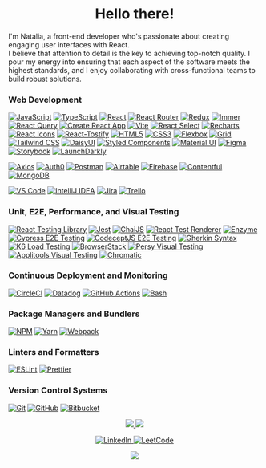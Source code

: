 <h1 align="center">Hello there!</h1>

<p>
 I'm Natalia, a front-end developer who's passionate about creating engaging user interfaces with React.<br /> 
 I believe that attention to detail is the key to achieving top-notch quality. I pour my energy into ensuring that each aspect of the software meets the highest standards, and I enjoy collaborating with cross-functional teams to build robust solutions.
</p>

### Web Development
[![JavaScript](https://img.shields.io/badge/javascript-grey?style=for-the-badge&logo=javascript)](https://developer.mozilla.org/en-US/docs/Web/JavaScript)
[![TypeScript](https://img.shields.io/badge/TypeScript-grey?style=for-the-badge&logo=TypeScript)](https://www.typescriptlang.org/)
[![React](https://img.shields.io/badge/react-grey?style=for-the-badge&logo=react)](https://react.dev/)
[![React Router](https://img.shields.io/badge/react_router-grey?style=for-the-badge&logo=react-router)](https://reactrouter.com/en/main) 
[![Redux](https://img.shields.io/badge/redux-grey?style=for-the-badge&logo=redux&logoColor=purple)](https://redux.js.org/)
[![Immer](https://img.shields.io/badge/immer-grey?style=for-the-badge&logo=immer)](https://immerjs.github.io/immer/)
[![React Query](https://img.shields.io/badge/react_query-grey?style=for-the-badge&logo=react-query)](https://tanstack.com/query/latest/docs/react/overview)
[![Create React App](https://img.shields.io/badge/create_react_app-grey?style=for-the-badge&logo=createreactapp)](https://create-react-app.dev/)
[![Vite](https://img.shields.io/badge/vite-grey?style=for-the-badge&logo=vite)](https://vitejs.dev/) 
[![React Select](https://img.shields.io/badge/react_select-grey?style=for-the-badge&logo=react-select)](https://react-select.com/)
[![Recharts](https://img.shields.io/badge/recharts-grey?style=for-the-badge&logo=recharts)](https://recharts.org/en-US/)
[![React Icons](https://img.shields.io/badge/react_icons-grey?style=for-the-badge&logo=react-icons)](https://react-icons.github.io/react-icons/)
[![React-Tostify](https://img.shields.io/badge/react_tostify-grey?style=for-the-badge&logo=react-tostify)](https://fkhadra.github.io/react-toastify/introduction)
[![HTML5](https://img.shields.io/badge/html5-grey?style=for-the-badge&logo=html5)](https://developer.mozilla.org/en-US/docs/Web/HTML) 
[![CSS3](https://img.shields.io/badge/css3-grey?style=for-the-badge&logo=css3&logoColor=blue)](https://www.css3.com/) 
[![Flexbox](https://img.shields.io/badge/flexbox-grey?style=for-the-badge&logo=flexbox)](https://developer.mozilla.org/en-US/docs/Web/CSS/CSS_flexible_box_layout/Basic_concepts_of_flexbox)
[![Grid](https://img.shields.io/badge/grid-grey?style=for-the-badge&logo=grid)](https://developer.mozilla.org/en-US/docs/Web/CSS/CSS_grid_layout/Basic_concepts_of_grid_layout)
[![Tailwind CSS](https://img.shields.io/badge/tailwind_css-grey?style=for-the-badge&logo=tailwindcss)](https://tailwindcss.com/) 
[![DaisyUI](https://img.shields.io/badge/daisyui-grey?style=for-the-badge&logo=daisyui)](https://daisyui.com/) 
[![Styled Components](https://img.shields.io/badge/styled_components-grey?style=for-the-badge&logo=styled-components)](https://styled-components.com/docs)
[![Material UI](https://img.shields.io/badge/Material_UI-grey?style=for-the-badge&logo=mui)](https://mui.com/material-ui/all-components/)
[![Figma](https://img.shields.io/badge/figma-grey?style=for-the-badge&logo=figma)](https://www.figma.com/)
[![Storybook](https://img.shields.io/badge/storybook-grey?style=for-the-badge&logo=storybook)](https://storybook.js.org/)
[![LaunchDarkly](https://img.shields.io/badge/launchdarkly-grey?style=for-the-badge&logo=launch-darkly)](https://launchdarkly.com/)


[![Axios](https://img.shields.io/badge/axios-grey?style=for-the-badge&logo=axios&logoColor=purple)](https://axios-http.com/docs/api_intro)
[![Auth0](https://img.shields.io/badge/auth0-grey?style=for-the-badge&logo=auth0)](https://auth0.com/)
[![Postman](https://img.shields.io/badge/postman-grey?style=for-the-badge&logo=postman)](https://www.postman.com/)
[![Airtable](https://img.shields.io/badge/airtable-grey?style=for-the-badge&logo=airtable)](https://www.airtable.com/)
[![Firebase](https://img.shields.io/badge/firebase-grey?style=for-the-badge&logo=firebase)](https://firebase.google.com/)
[![Contentful](https://img.shields.io/badge/contentful-grey?style=for-the-badge&logo=contentful)](https://www.contentful.com/)
[![MongoDB](https://img.shields.io/badge/mongodb-grey?style=for-the-badge&logo=mongodb)](https://www.mongodb.com/)

[![VS Code](https://img.shields.io/badge/vs_code-grey?style=for-the-badge&logo=visual-studio-code&logoColor=blue)](https://code.visualstudio.com/)
[![IntelliJ IDEA](https://img.shields.io/badge/IntelliJ_IDEA-grey?style=for-the-badge&logo=IntelliJIDEA&logoColor=red)](https://www.jetbrains.com/idea/)
[![Jira](https://img.shields.io/badge/jira-grey?style=for-the-badge&logo=jira&logoColor=blue)](https://www.atlassian.com/software/jira)
[![Trello](https://img.shields.io/badge/trello-grey?style=for-the-badge&logo=trello&logoColor=blue)](https://trello.com/)

### Unit, E2E, Performance, and Visual Testing
[![React Testing Library](https://img.shields.io/badge/react_testing_library-grey?style=for-the-badge&logo=TestingLibrary)](https://testing-library.com/docs/react-testing-library/intro/) 
[![Jest](https://img.shields.io/badge/jest-grey?style=for-the-badge&logo=jest&logoColor=red)](https://jestjs.io/) 
[![ChaiJS](https://img.shields.io/badge/chai-grey?style=for-the-badge&logo=chai&logoColor=orange)](https://www.chaijs.com/) 
[![React Test Renderer](https://img.shields.io/badge/react_test_renderer-grey?style=for-the-badge&logo=react)](https://legacy.reactjs.org/docs/test-renderer.html) 
[![Enzyme](https://img.shields.io/badge/enzyme-grey?style=for-the-badge&logo=enzymejs)](https://enzymejs.github.io/enzyme/) 
[![Cypress E2E Testing](https://img.shields.io/badge/cypress-grey?style=for-the-badge&logo=cypress&logoColor=green)](https://www.cypress.io/) 
[![CodeceptJS E2E Testing](https://img.shields.io/badge/CodeceptJS-grey?style=for-the-badge&logo=CodeceptJS)](https://codecept.io/) 
[![Gherkin Syntax](https://img.shields.io/badge/cucumber-grey?style=for-the-badge&logo=cucumber)](https://cucumber.io/docs/gherkin/reference/) 
[![K6 Load Testing](https://img.shields.io/badge/k6-grey?style=for-the-badge&logo=k6)](https://k6.io/)
[![BrowserStack](https://img.shields.io/badge/BrowserStack-blue?style=for-the-badge)](https://www.browserstack.com/)
[![Persy Visual Testing](https://img.shields.io/badge/percy-purple?style=for-the-badge&logo=percy&logoColor=white)](https://www.browserstack.com/percy)
[![Applitools Visual Testing](https://img.shields.io/badge/applitools-teal?style=for-the-badge&logo=applitools)](https://applitools.com/)
[![Chromatic](https://img.shields.io/badge/chromatic-orange?style=for-the-badge&logo=chromatic)](https://www.chromatic.com/)

### Continuous Deployment and Monitoring
[![CircleCI](https://img.shields.io/badge/circleci-grey?style=for-the-badge&logo=circleci)](https://circleci.com/)
[![Datadog](https://img.shields.io/badge/datadog-grey?style=for-the-badge&logo=datadog&logoColor=purple)](https://www.datadoghq.com/)
[![GitHub Actions](https://img.shields.io/badge/github_actions-grey?style=for-the-badge&logo=github)](https://docs.github.com/en/actions)
[![Bash](https://img.shields.io/badge/bash-grey?style=for-the-badge&logo=gnu-bash&logoColor=white)](https://www.gnu.org/software/bash/)


### Package Managers and Bundlers
[![NPM](https://img.shields.io/badge/npm-grey?style=for-the-badge&logo=npm)](https://www.npmjs.com/) 
[![Yarn](https://img.shields.io/badge/yarn-grey?style=for-the-badge&logo=yarn)](https://yarnpkg.com/) 
[![Webpack](https://img.shields.io/badge/webpack-grey?style=for-the-badge&logo=webpack)](https://webpack.js.org/) 
### Linters and Formatters
[![ESLint](https://img.shields.io/badge/eslint-grey?style=for-the-badge&logo=eslint&logoColor=purple)](https://eslint.org/) 
[![Prettier](https://img.shields.io/badge/prettier-grey?style=for-the-badge&logo=prettier)](https://prettier.io/) 

### Version Control Systems
[![Git](https://img.shields.io/badge/git-grey?style=for-the-badge&logo=git)](https://git-scm.com/) 
[![GitHub](https://img.shields.io/badge/github-grey?style=for-the-badge&logo=github)](https://github.com/) 
[![Bitbucket](https://img.shields.io/badge/bitbucket-grey?style=for-the-badge&logo=bitbucket&logoColor=blue)](https://bitbucket.org/)   


<p align="center">
  <a href="https://github.com/nataburdyey">
    <img src="http://github-profile-summary-cards.vercel.app/api/cards/profile-details?username=nataburdyey&theme=transparent" />
  </a>
  <a href="https://github.com/nataburdyey">
    <img src="https://github-readme-streak-stats.herokuapp.com/?user=nataburdyey&hide_border=true&card_width=338&theme=transparent" />
  </a>
  <!-- <a href="https://github.com/nataburdyey">
    <img src="http://github-profile-summary-cards.vercel.app/api/cards/stats?username=nataburdyey&theme=transparent" />
  </a> 
  <a href="https://github.com/nataburdyey">
    <img src="https://github-readme-stats.vercel.app/api/top-langs/?username=nataburdyey&langs_count=10&exclude_repo=&hide=jupyter%20notebook,vim%20script,cmake,makefile,batchfile,emacs%20lisp,css,html&layout=default&card_width=699&hide_border=true&theme=transparent" />
  </a>
</p> -->

<p align="center">
    <a href="https://www.linkedin.com/in/natalia-burdyey/">
        <img src="https://img.shields.io/badge/LinkedIn-blue?style=flat-square&logo=linkedin" alt="LinkedIn">
    </a>
    <a href="https://leetcode.com/natalik578/">
        <img src="https://img.shields.io/badge/LeetCode-blue?style=flat-square&logo=LeetCode" alt="LeetCode">
    </a>
</p>

<p align="center">
  <a href="https://github.com/nataburdyey">
    <img src="https://komarev.com/ghpvc/?username=nataburdyey&color=blue&style=for-the-badge" />
  </a>
</p>
<!--

- 🔭 I’m currently working on ...
- 🌱 I’m currently learning ...
- 👯 I’m looking to collaborate on ...
- 🤔 I’m looking for help with ...
- 💬 Ask me about ...
- 📫 How to reach me: ...
- 😄 Pronouns: ...
- ⚡ Fun fact: ...
-->
